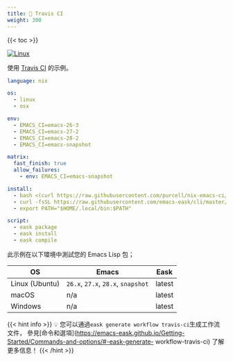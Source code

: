 ```yaml
---
title: 📀 Travis CI
weight: 300
---
```


{{< toc >}}

[![Linux](https://img.shields.io/badge/-Linux-fcc624?logo=linux&style=flat&logoColor=black)](#)

使用 [Travis CI](https://www.travis-ci.com/) 的示例。

```yml
language: nix

os:
  - linux
  - osx

env:
  - EMACS_CI=emacs-26-3
  - EMACS_CI=emacs-27-2
  - EMACS_CI=emacs-28-2
  - EMACS_CI=emacs-snapshot

matrix:
  fast_finish: true
  allow_failures:
    - env: EMACS_CI=emacs-snapshot

install:
  - bash <(curl https://raw.githubusercontent.com/purcell/nix-emacs-ci/master/travis-install)
  - curl -fsSL https://raw.githubusercontent.com/emacs-eask/cli/master/webinstall/install.sh | sh
  - export PATH="$HOME/.local/bin:$PATH"

script:
  - eask package
  - eask install
  - eask compile
```

此示例在以下環境中測試您的 Emacs Lisp 包；

| OS             | Emacs                              | Eask   |
|----------------|------------------------------------|--------|
| Linux (Ubuntu) | `26.x`, `27.x`, `28.x`, `snapshot` | latest |
| macOS          | n/a                                | latest |
| Windows        | n/a                                | latest |


{{< hint info >}}
💡 您可以通過`eask generate workflow travis-ci`生成工作流文件，
參見[命令和選項](https://emacs-eask.github.io/Getting-Started/Commands-and-options/#-eask-generate- workflow-travis-ci)
了解更多信息！
{{< /hint >}}
